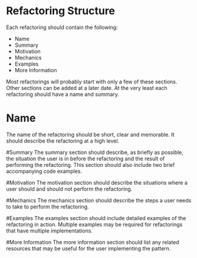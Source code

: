 Refactoring Structure
======================

Each refactoring should contain the following:

- Name 
- Summary
- Motivation
- Mechanics
- Examples
- More Information

Most refactorings will probably start with only a few of these sections.  Other sections can be added at a later date.  At the very least each refactoring should have a name and summary.

# Name
The name of the refactoring should be short, clear and memorable.  It should describe the refactoring at a high level.

#Summary
The summary section should describe, as briefly as possible, the situation the user is in before the refactoring and the result of performing the refactoring.  This section should also include two brief accompanying code examples.

#Motivation
The motivation section should describe the situations where a user should and should not perform the refactoring.

#Mechanics
The mechanics section should describe the steps a user needs to take to perform the refactoring.

#Examples
The examples section should include detailed examples of the refactoring in action.  Multiple examples may be required for refactorings that have multiple implementations.

#More Information
The more information section should list any related resources that may be useful for the user implementing the pattern.
